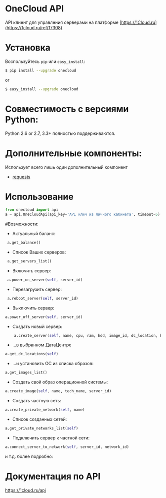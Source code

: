 # OneCloud API
API клиент для управления серверами на платформе [https://1Cloud.ru](https://1cloud.ru/ref/17308)

# Установка
Воспользуйтесь `pip` или `easy_install`:

```bash
$ pip install --upgrade onecloud
```
or
```bash
$ easy_install --upgrade onecloud
```
# Совместимость с версиями Python:
Python 2.6 or 2.7, 3.3+ полностью поддерживаются.

# Дополнительные компоненты:
Использует всего лишь один дополнительный компонент
* [requests](https://github.com/kennethreitz/requests)

# Использование
```python
from onecloud import api
a = api.OneCloudApi(api_key='API ключ из личного кабинета', timeout=5)
```

#Возможности:
- Актуальный баланс:
```python
 a.get_balance()
```

- Список Ваших серверов:
```python
 a.get_servers_list()
```

- Включить сервер:
```python
 a.power_on_server(self, server_id)
```

- Перезагрузить сервер:
```python
 a.reboot_server(self, server_id)
```

- Выключить сервер:
```python
a.power_off_server(self, server_id)
```

- Создать новый сервер:
```python
    a.create_server(self, name, cpu, ram, hdd, image_id, dc_location, hdd_type, is_high_performance) ...
```
- ...в выбранном ДатаЦентре
```python
a.get_dc_locations(self)
```
- ...и установить ОС из списка образов:
```python
a.get_images_list()
```

- Создать свой образ операционной системы:
```python
a.create_image(self, name, tech_name, server_id)
```

- Создать частную сеть:
```python
a.create_private_network(self, name)
```

- Список созданных сетей:
```python
a.get_private_networks_list(self)
```

- Подключить сервер к частной сети:
```python
a.connect_server_to_network(self, server_id, network_id)
```

и т.д.
более подробно:

# Документация по API
https://1cloud.ru/api
